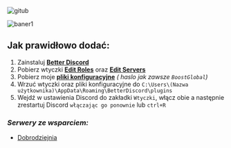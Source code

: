 ![gitub](https://user-images.githubusercontent.com/69461129/170835793-36ad7e7c-c8cc-43d7-88c2-aed9b534773c.png)

![baner1](https://user-images.githubusercontent.com/69461129/170835475-a2d6e943-09e6-4584-a08d-0ed40ca740fd.png)

## Jak prawidłowo dodać:

1. Zainstaluj [**Better Discord**](https://betterdiscord.app)
2. Pobierz wtyczki [**Edit Roles**](https://betterdiscord.app/plugin/EditRoles) oraz [**Edit Servers**](https://betterdiscord.app/plugin/EditServers)
3. Pobierz moje [**pliki konfiguracyjne**](https://www.mediafire.com/file/b35r6xhv1d6ln02/Pliki+Konfiguracyjne+v0.1.1.zip/file) *( haslo jak zawsze `BoostGlobal`)*
4. Wrzuć wtyczki oraz pliki konfiguracyjne do `C:\Users\(Nazwa użytkownika)\AppData\Roaming\BetterDiscord\plugins`
5. Wejdź w ustawienia Discord do zakładki `Wtyczki`, włącz obie a następnie zrestartuj Discord `włączając go ponownie` lub `ctrl+R`

### ***Serwery ze wsparciem:***
- [Dobrodziejnia](https://discord.gg/tDdgaJJ)
